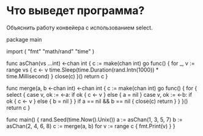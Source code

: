 # Что выведет программа?

Объяснить работу конвейера с использованием select.

package main

import (
  "fmt"
  "math/rand"
  "time"
)

func asChan(vs ...int) &lt;-chan int {
  c := make(chan int)
  go func() {
    for _, v := range vs {
      c &lt;- v
      time.Sleep(time.Duration(rand.Intn(1000)) * time.Millisecond)
    }
  close(c)
}()
  return c
}

func merge(a, b &lt;-chan int) &lt;-chan int {
  c := make(chan int)
  go func() {
    for {
      select {
        case v, ok := &lt;-a:
          if ok {
            c &lt;- v
          } else {
            a = nil
          }
        case v, ok := &lt;-b:
          if ok {
            c &lt;- v
          } else {
            b = nil
          }
        }
        if a == nil &amp;&amp; b == nil {
          close(c)
          return
        }
     }
   }()
  return c
}

  func main() {
    rand.Seed(time.Now().Unix())
    a := asChan(1, 3, 5, 7)
    b := asChan(2, 4, 6, 8)
    c := merge(a, b)
    for v := range c {
    fmt.Print(v)
  }
}